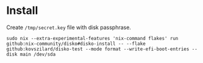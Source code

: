 # Install

Create `/tmp/secret.key` file with disk passphrase.
```
sudo nix --extra-experimental-features 'nix-command flakes' run github:nix-community/disko#disko-install -- --flake github:kovszilard/disko-test --mode format --write-efi-boot-entries --disk main /dev/sda
```
